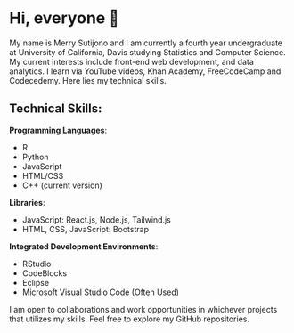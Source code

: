 # Hi, everyone 👋

My name is Merry Sutijono and I am currently a fourth year undergraduate at University of California, Davis studying Statistics and Computer Science. My current interests include front-end web development, and data analytics. I learn via YouTube videos, Khan Academy, FreeCodeCamp and Codecedemy. Here lies my technical skills. 

## Technical Skills:
**Programming Languages**: 
- R
- Python
- JavaScript
- HTML/CSS
- C++ (current version)

**Libraries**:
- JavaScript: React.js, Node.js, Tailwind.js
- HTML, CSS, JavaScript: Bootstrap

**Integrated Development Environments**:
- RStudio
- CodeBlocks
- Eclipse
- Microsoft Visual Studio Code (Often Used)

I am open to collaborations and work opportunities in whichever projects that utilizes my skills. Feel free to explore my GitHub repositories.
